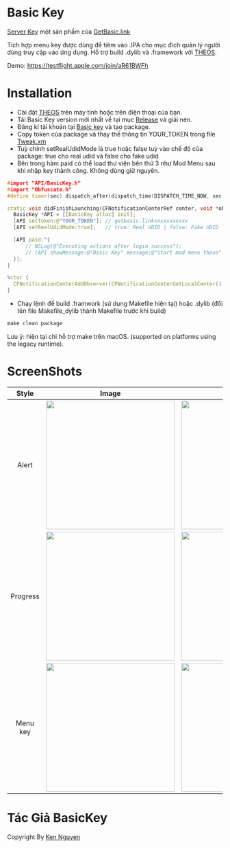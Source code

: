 # Basic Key
[Server Key](https://key.getbasic.link) một sản phẩm của [GetBasic.link](https://getbasic.link/)

Tích hợp menu key được dùng để tiêm vào .IPA cho mục đích quản lý người dùng truy cập vào ứng dụng. Hỗ trợ build .dylib và .framework với [THEOS](https://theos.dev/).

Demo: https://testflight.apple.com/join/aR61BWFh 

# Installation

* Cài đặt [THEOS](https://theos.dev/) trên máy tính hoặc trên điện thoại của bạn.
* Tải Basic Key version mới nhất về tại mục [Release](https://github.com/nduykhanh/basic-key/releases) và giải nén.
* Đăng kí tài khoản tại [Basic key](https://key.getbasic.link/) và tạo package.
* Copy token của package và thay thế thông tin YOUR_TOKEN trong file [Tweak.xm](https://github.com/nduykhanh/basic-key/blob/main/Tweak.xm)
* Tuỳ chỉnh setRealUdidMode là true hoặc false tuỳ vào chế độ của package: true cho real udid và false cho fake udid
* Bên trong hàm paid có thể load thư viện bên thứ 3 như Mod Menu sau khi nhập key thành công. Không dùng giữ nguyên.
  
```c++
#import "API/BasicKey.h"
#import "Obfuscate.h"
#define timer(sec) dispatch_after(dispatch_time(DISPATCH_TIME_NOW, sec * NSEC_PER_SEC), dispatch_get_main_queue(), ^

static void didFinishLaunching(CFNotificationCenterRef center, void *observer, CFStringRef name, const void *object, CFDictionaryRef info) {
  BasicKey *API = [[BasicKey alloc] init];
  [API setToken:@"YOUR_TOKEN"]; // getbasic.linkxxxxxxxxxxx 
  [API setRealUdidMode:true];   // true: Real UDID | false: Fake UDID

  [API paid:^{
      // NSLog(@"Executing actions after login success");
      // [API showMessage:@"Basic Key" message:@"Start mod menu theos" shouldExit:NO];
  }];
}

%ctor {
  CFNotificationCenterAddObserver(CFNotificationCenterGetLocalCenter(), NULL, &didFinishLaunching, (CFStringRef)UIApplicationDidFinishLaunchingNotification, NULL, CFNotificationSuspensionBehaviorDeliverImmediately);
}

```
* Chạy lệnh để build .framwork (sử dụng Makefile hiện tại) hoặc .dylib (đổi tên file Makefile_dylib thành Makefile trước khi build)
```c++
make clean package
```
Lưu ý: hiện tại chỉ hỗ trợ make trên macOS. (supported on platforms using the legacy runtime). 
# ScreenShots

| Style	| Image	| Image	|
|:-------------:|:-------------:|:-------------:|
| Alert |<img src="https://github.com/user-attachments/assets/4db62396-536a-4100-8d96-fd7d159cb508" width="300"/> | <img src="https://github.com/user-attachments/assets/caef0062-ab40-45f6-bfc8-e112eaca4bc4" width="300"/> |
| Progress | <img src="https://github.com/user-attachments/assets/77e462d2-8ca8-4bcc-b1a7-dbca14981300" width="300"/> |  <img src="https://github.com/user-attachments/assets/77e462d2-8ca8-4bcc-b1a7-dbca14981300" width="300"/> |
| Menu key | <img src="https://github.com/user-attachments/assets/054fea0b-bba3-4b22-b3ad-893a81aadf3d" width="300"/> | <img src="https://github.com/user-attachments/assets/e5ac5b98-a533-4add-a72a-77758b677962" width="300"/> |





# Tác Giả BasicKey

Copyright By [Ken Nguyen](https://t.me/kennguyen02)

